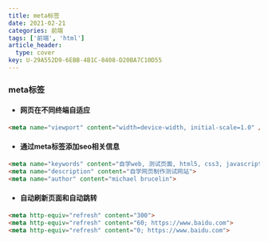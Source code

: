 ```yaml
---
title: meta标签
date: 2021-02-21
categories: 前端
tags: ['前端', 'html']
article_header:
  type: cover
key: U-29A552D9-6EBB-4B1C-8408-D20BA7C10D55
---
```


### meta标签

- #### 网页在不同终端自适应

```html
<meta name="viewport" content="width=device-width, initial-scale=1.0" />
```

<!--more-->

- #### 通过meta标签添加seo相关信息

```html
<meta name="keywords" content="自学web, 测试页面, html5, css3, javascript">
<meta name="description" content="自学网页制作测试网站">
<meta name="author" content="michael brucelin">
```

- #### 自动刷新页面和自动跳转

```html
<meta http-equiv="refresh" content="300">
<meta http-equiv="refresh" content="60; https://www.baidu.com">
<meta http-equiv="refresh" content="0; https://www.baidu.com">
```
